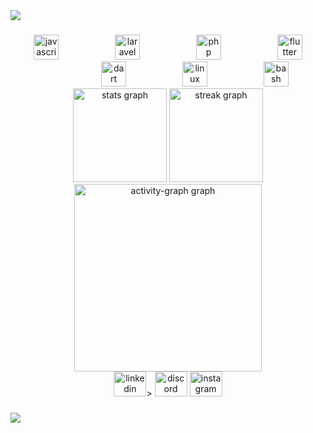 <div>
  <img style="100%" src="https://capsule-render.vercel.app/api?type=waving&height=90&section=header&reversal=true&text=Sauda%C3%A7%C3%B5es!&fontSize=30&fontColor=FFFFFF&fontAlignY=50&stroke=-&strokeWidth=0&animation=fadeIn&desc=Eu%20sou%20Gustavo%20C.%20Pinto&descSize=20&descAlign=0&descAlignY=75&textBg=false&color=gradient"  />
</div>

###

<div align="center">
  <img src="https://cdn.jsdelivr.net/gh/devicons/devicon/icons/javascript/javascript-original.svg" height="40" alt="javascript logo"  />
  <img width="82" />
  <img src="https://cdn.simpleicons.org/laravel/FF2D20" height="40" alt="laravel logo"  />
  <img width="82" />
  <img src="https://cdn.simpleicons.org/php/777BB4" height="40" alt="php logo"  />
  <img width="82" />
  <img src="https://cdn.jsdelivr.net/gh/devicons/devicon/icons/flutter/flutter-original.svg" height="40" alt="flutter logo"  />
  <img width="82" />
  <img src="https://cdn.simpleicons.org/dart/0175C2" height="40" alt="dart logo"  />
  <img width="82" />
  <img src="https://cdn.jsdelivr.net/gh/devicons/devicon/icons/linux/linux-original.svg" height="40" alt="linux logo"  />
  <img width="82" />
  <img src="https://cdn.simpleicons.org/gnubash/4EAA25" height="40" alt="bash logo"  />
</div>

<div align="center">
  <img src="https://github-readme-stats.vercel.app/api?username=Gubriel&hide_title=false&hide_rank=true&show_icons=true&include_all_commits=true&count_private=true&disable_animations=false&theme=blue-green&locale=pt-br&hide_border=true&order=1" height="150" alt="stats graph"  />
  <img src="https://streak-stats.demolab.com?user=Gubriel&locale=pt-br&mode=daily&theme=blue-green&hide_border=true&border_radius=0&order=3" height="150" alt="streak graph"  />
  <img src="https://github-readme-activity-graph.vercel.app/graph?username=Gubriel&radius=16&theme=react&area=true&order=5&bg_color=00&color=0ccc15&hide_border=true&title_color=0ccc15&line=0ccc15&point=00&area_color=00&hide_title=true" height="300" alt="activity-graph graph"  />
</div>

<div align="center">
  <img src="https://raw.githubusercontent.com/maurodesouza/profile-readme-generator/master/src/assets/icons/social/linkedin/default.svg" width="52" height="40" alt="linkedin logo"  />>
  <img src="https://raw.githubusercontent.com/maurodesouza/profile-readme-generator/master/src/assets/icons/social/discord/default.svg" width="52" height="40" alt="discord logo"  />
  <img src="https://raw.githubusercontent.com/maurodesouza/profile-readme-generator/master/src/assets/icons/social/instagram/default.svg" width="52" height="40" alt="instagram logo"  />
</div>

###

<div>
  <img style="100%" src="https://capsule-render.vercel.app/api?type=waving&height=100&section=footer&reversal=false&fontSize=70&fontColor=FFFFFF&fontAlign=50&fontAlignY=50&stroke=-&descSize=20&descAlign=50&descAlignY=50&color=gradient"  />
</div>

###
